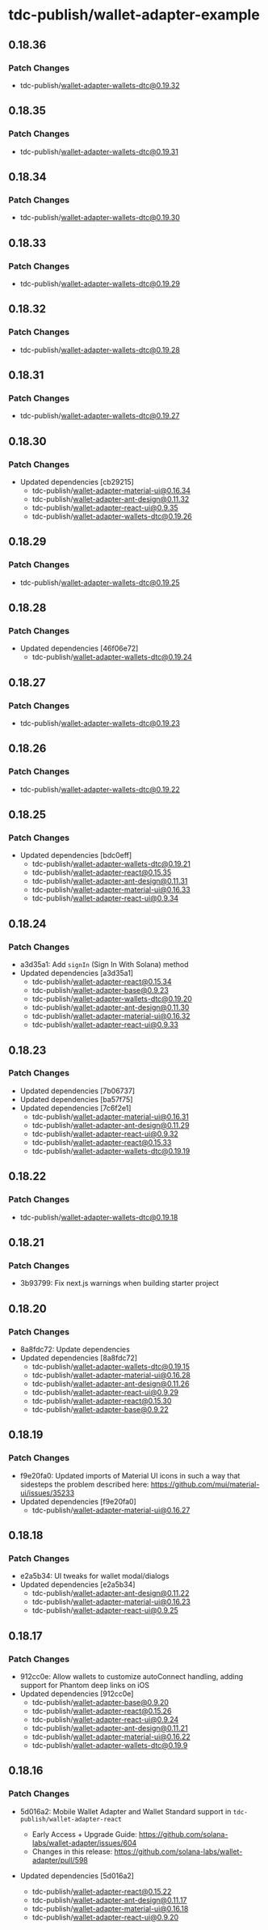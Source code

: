 # tdc-publish/wallet-adapter-example

## 0.18.36

### Patch Changes

-   tdc-publish/wallet-adapter-wallets-dtc@0.19.32

## 0.18.35

### Patch Changes

-   tdc-publish/wallet-adapter-wallets-dtc@0.19.31

## 0.18.34

### Patch Changes

-   tdc-publish/wallet-adapter-wallets-dtc@0.19.30

## 0.18.33

### Patch Changes

-   tdc-publish/wallet-adapter-wallets-dtc@0.19.29

## 0.18.32

### Patch Changes

-   tdc-publish/wallet-adapter-wallets-dtc@0.19.28

## 0.18.31

### Patch Changes

-   tdc-publish/wallet-adapter-wallets-dtc@0.19.27

## 0.18.30

### Patch Changes

-   Updated dependencies [cb29215]
    -   tdc-publish/wallet-adapter-material-ui@0.16.34
    -   tdc-publish/wallet-adapter-ant-design@0.11.32
    -   tdc-publish/wallet-adapter-react-ui@0.9.35
    -   tdc-publish/wallet-adapter-wallets-dtc@0.19.26

## 0.18.29

### Patch Changes

-   tdc-publish/wallet-adapter-wallets-dtc@0.19.25

## 0.18.28

### Patch Changes

-   Updated dependencies [46f06e72]
    -   tdc-publish/wallet-adapter-wallets-dtc@0.19.24

## 0.18.27

### Patch Changes

-   tdc-publish/wallet-adapter-wallets-dtc@0.19.23

## 0.18.26

### Patch Changes

-   tdc-publish/wallet-adapter-wallets-dtc@0.19.22

## 0.18.25

### Patch Changes

-   Updated dependencies [bdc0eff]
    -   tdc-publish/wallet-adapter-wallets-dtc@0.19.21
    -   tdc-publish/wallet-adapter-react@0.15.35
    -   tdc-publish/wallet-adapter-ant-design@0.11.31
    -   tdc-publish/wallet-adapter-material-ui@0.16.33
    -   tdc-publish/wallet-adapter-react-ui@0.9.34

## 0.18.24

### Patch Changes

-   a3d35a1: Add `signIn` (Sign In With Solana) method
-   Updated dependencies [a3d35a1]
    -   tdc-publish/wallet-adapter-react@0.15.34
    -   tdc-publish/wallet-adapter-base@0.9.23
    -   tdc-publish/wallet-adapter-wallets-dtc@0.19.20
    -   tdc-publish/wallet-adapter-ant-design@0.11.30
    -   tdc-publish/wallet-adapter-material-ui@0.16.32
    -   tdc-publish/wallet-adapter-react-ui@0.9.33

## 0.18.23

### Patch Changes

-   Updated dependencies [7b06737]
-   Updated dependencies [ba57f75]
-   Updated dependencies [7c6f2e1]
    -   tdc-publish/wallet-adapter-material-ui@0.16.31
    -   tdc-publish/wallet-adapter-ant-design@0.11.29
    -   tdc-publish/wallet-adapter-react-ui@0.9.32
    -   tdc-publish/wallet-adapter-react@0.15.33
    -   tdc-publish/wallet-adapter-wallets-dtc@0.19.19

## 0.18.22

### Patch Changes

-   tdc-publish/wallet-adapter-wallets-dtc@0.19.18

## 0.18.21

### Patch Changes

-   3b93799: Fix next.js warnings when building starter project

## 0.18.20

### Patch Changes

-   8a8fdc72: Update dependencies
-   Updated dependencies [8a8fdc72]
    -   tdc-publish/wallet-adapter-wallets-dtc@0.19.15
    -   tdc-publish/wallet-adapter-material-ui@0.16.28
    -   tdc-publish/wallet-adapter-ant-design@0.11.26
    -   tdc-publish/wallet-adapter-react-ui@0.9.29
    -   tdc-publish/wallet-adapter-react@0.15.30
    -   tdc-publish/wallet-adapter-base@0.9.22

## 0.18.19

### Patch Changes

-   f9e20fa0: Updated imports of Material UI icons in such a way that sidesteps the problem described here: https://github.com/mui/material-ui/issues/35233
-   Updated dependencies [f9e20fa0]
    -   tdc-publish/wallet-adapter-material-ui@0.16.27

## 0.18.18

### Patch Changes

-   e2a5b34: UI tweaks for wallet modal/dialogs
-   Updated dependencies [e2a5b34]
    -   tdc-publish/wallet-adapter-ant-design@0.11.22
    -   tdc-publish/wallet-adapter-material-ui@0.16.23
    -   tdc-publish/wallet-adapter-react-ui@0.9.25

## 0.18.17

### Patch Changes

-   912cc0e: Allow wallets to customize autoConnect handling, adding support for Phantom deep links on iOS
-   Updated dependencies [912cc0e]
    -   tdc-publish/wallet-adapter-base@0.9.20
    -   tdc-publish/wallet-adapter-react@0.15.26
    -   tdc-publish/wallet-adapter-react-ui@0.9.24
    -   tdc-publish/wallet-adapter-ant-design@0.11.21
    -   tdc-publish/wallet-adapter-material-ui@0.16.22
    -   tdc-publish/wallet-adapter-wallets-dtc@0.19.9

## 0.18.16

### Patch Changes

-   5d016a2: Mobile Wallet Adapter and Wallet Standard support in `tdc-publish/wallet-adapter-react`

    -   Early Access + Upgrade Guide: https://github.com/solana-labs/wallet-adapter/issues/604
    -   Changes in this release: https://github.com/solana-labs/wallet-adapter/pull/598

-   Updated dependencies [5d016a2]
    -   tdc-publish/wallet-adapter-react@0.15.22
    -   tdc-publish/wallet-adapter-ant-design@0.11.17
    -   tdc-publish/wallet-adapter-material-ui@0.16.18
    -   tdc-publish/wallet-adapter-react-ui@0.9.20
